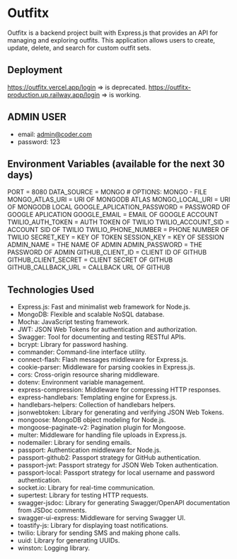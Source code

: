 # Outfitx

Outfitx is a backend project built with Express.js that provides an API for managing and exploring outfits. This application allows users to create, update, delete, and search for custom outfit sets.

## Deployment

https://outfitx.vercel.app/login => is deprecated.
https://outfitx-production.up.railway.app/login => is working.

## ADMIN USER

- email: admin@coder.com
- password: 123

## Environment Variables (available for the next 30 days)

PORT = 8080
DATA_SOURCE = MONGO # OPTIONS: MONGO - FILE
MONGO_ATLAS_URI = URI OF MONGODB ATLAS
MONGO_LOCAL_URI = URI OF MONGODB LOCAL
GOOGLE_APLICATION_PASSWORD = PASSWORD OF GOOGLE APLICATION
GOOGLE_EMAIL = EMAIL OF GOOGLE ACCOUNT
TWILIO_AUTH_TOKEN = AUTH TOKEN OF TWILIO
TWILIO_ACCOUNT_SID = ACCOUNT SID OF TWILIO
TWILIO_PHONE_NUMBER = PHONE NUMBER OF TWILIO
SECRET_KEY = KEY OF TOKEN
SESSION_KEY = KEY OF SESSION
ADMIN_NAME = THE NAME OF ADMIN
ADMIN_PASSWORD = THE PASSWORD OF ADMIN
GITHUB_CLIENT_ID = CLIENT ID OF GITHUB
GITHUB_CLIENT_SECRET = CLIENT SECRET OF GITHUB
GITHUB_CALLBACK_URL = CALLBACK URL OF GITHUB

## Technologies Used

- Express.js: Fast and minimalist web framework for Node.js.
- MongoDB: Flexible and scalable NoSQL database.
- Mocha: JavaScript testing framework.
- JWT: JSON Web Tokens for authentication and authorization.
- Swagger: Tool for documenting and testing RESTful APIs.
- bcrypt: Library for password hashing.
- commander: Command-line interface utility.
- connect-flash: Flash messages middleware for Express.js.
- cookie-parser: Middleware for parsing cookies in Express.js.
- cors: Cross-origin resource sharing middleware.
- dotenv: Environment variable management.
- express-compression: Middleware for compressing HTTP responses.
- express-handlebars: Templating engine for Express.js.
- handlebars-helpers: Collection of handlebars helpers.
- jsonwebtoken: Library for generating and verifying JSON Web Tokens.
- mongoose: MongoDB object modeling for Node.js.
- mongoose-paginate-v2: Pagination plugin for Mongoose.
- multer: Middleware for handling file uploads in Express.js.
- nodemailer: Library for sending emails.
- passport: Authentication middleware for Node.js.
- passport-github2: Passport strategy for GitHub authentication.
- passport-jwt: Passport strategy for JSON Web Token authentication.
- passport-local: Passport strategy for local username and password authentication.
- socket.io: Library for real-time communication.
- supertest: Library for testing HTTP requests.
- swagger-jsdoc: Library for generating Swagger/OpenAPI documentation from JSDoc comments.
- swagger-ui-express: Middleware for serving Swagger UI.
- toastify-js: Library for displaying toast notifications.
- twilio: Library for sending SMS and making phone calls.
- uuid: Library for generating UUIDs.
- winston: Logging library.